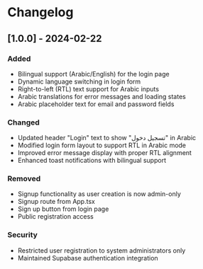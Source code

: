 # Changelog

## [1.0.0] - 2024-02-22

### Added
- Bilingual support (Arabic/English) for the login page
- Dynamic language switching in login form
- Right-to-left (RTL) text support for Arabic inputs
- Arabic translations for error messages and loading states
- Arabic placeholder text for email and password fields

### Changed
- Updated header "Login" text to show "تسجيل دخول" in Arabic
- Modified login form layout to support RTL in Arabic mode
- Improved error message display with proper RTL alignment
- Enhanced toast notifications with bilingual support

### Removed
- Signup functionality as user creation is now admin-only
- Signup route from App.tsx
- Sign up button from login page
- Public registration access

### Security
- Restricted user registration to system administrators only
- Maintained Supabase authentication integration
